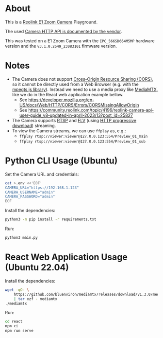# About

This is a [Reolink E1 Zoom Camera](https://reolink.com/product/e1-zoom/) Playground.

The used [Camera HTTP API is documented by the vendor](reolink-camera-http-api-user-guide.pdf).

This was tested on a E1 Zoom Camera with the `IPC_566SD664M5MP` hardware version and the `v3.1.0.2649_23083101` firmware version.

# Notes

* The Camera does not support [Cross-Origin Resource Sharing (CORS)](https://developer.mozilla.org/en-US/docs/Glossary/CORS), so it cannot be directly used from a Web Browser (e.g. with the [mpegts.js library](https://github.com/xqq/mpegts.js/blob/master/docs/livestream.md)). Instead we need to use a media proxy like [MediaMTX](https://github.com/bluenviron/mediamtx), like we do in the React web application example bellow.
  * See https://developer.mozilla.org/en-US/docs/Web/HTTP/CORS/Errors/CORSMissingAllowOrigin
  * See https://community.reolink.com/topic/4196/reolink-camera-api-user-guide_v8-updated-in-april-2023/13?post_id=25827
* The Camera supports [RTSP](https://en.wikipedia.org/wiki/Real_Time_Streaming_Protocol) and [FLV](https://en.wikipedia.org/wiki/Flash_Video) (using [HTTP progressive download](https://en.wikipedia.org/wiki/Progressive_download)) streaming.
* To view the Camera streams, we can use `ffplay` as, e.g.:
  * `ffplay rtsp://viewer:viewer@127.0.0.123:554/Preview_01_main`
  * `ffplay rtsp://viewer:viewer@127.0.0.123:554/Preview_01_sub`

# Python CLI Usage (Ubuntu)

Set the Camera URL and credentials:

```bash
cat >.env <<'EOF'
CAMERA_URL="https://192.168.1.123"
CAMERA_USERNAME="admin"
CAMERA_PASSWORD="admin"
EOF
```

Install the dependencies:

```bash
python3 -m pip install -r requirements.txt
```

Run:

```bash
python3 main.py
```

# React Web Application Usage (Ubuntu 22.04)

Install the dependencies:

```bash
wget -qO- \
    https://github.com/bluenviron/mediamtx/releases/download/v1.3.0/mediamtx_v1.3.0_linux_amd64.tar.gz \
    | tar xzf - mediamtx
./mediamtx
```

Run:

```bash
cd react
npm ci
npm run serve
```
